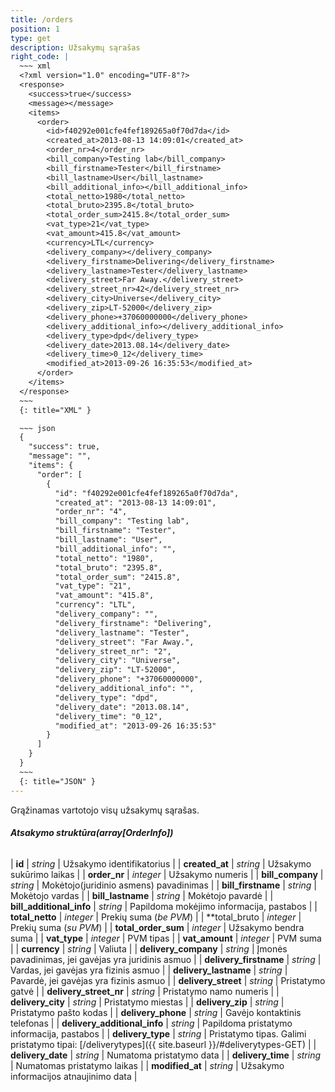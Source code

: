 ```yaml
---
title: /orders
position: 1
type: get
description: Užsakymų sąrašas
right_code: |
  ~~~ xml
  <?xml version="1.0" encoding="UTF-8"?>
  <response>
    <success>true</success>
    <message></message>
    <items>
      <order>
        <id>f40292e001cfe4fef189265a0f70d7da</id>
        <created_at>2013-08-13 14:09:01</created_at>
        <order_nr>4</order_nr>
        <bill_company>Testing lab</bill_company>
        <bill_firstname>Tester</bill_firstname>
        <bill_lastname>User</bill_lastname>
        <bill_additional_info></bill_additional_info>
        <total_netto>1980</total_netto>
        <total_bruto>2395.8</total_bruto>
        <total_order_sum>2415.8</total_order_sum>
        <vat_type>21</vat_type>
        <vat_amount>415.8</vat_amount>
        <currency>LTL</currency>
        <delivery_company></delivery_company>
        <delivery_firstname>Delivering</delivery_firstname>
        <delivery_lastname>Tester</delivery_lastname>
        <delivery_street>Far Away.</delivery_street>
        <delivery_street_nr>42</delivery_street_nr>
        <delivery_city>Universe</delivery_city>
        <delivery_zip>LT-52000</delivery_zip>
        <delivery_phone>+37060000000</delivery_phone>
        <delivery_additional_info></delivery_additional_info>
        <delivery_type>dpd</delivery_type>
        <delivery_date>2013.08.14</delivery_date>
        <delivery_time>0_12</delivery_time>
        <modified_at>2013-09-26 16:35:53</modified_at>
      </order>
    </items>
  </response>
  ~~~
  {: title="XML" }

  ~~~ json
  {
    "success": true,
    "message": "",
    "items": {
      "order": [
        {
          "id": "f40292e001cfe4fef189265a0f70d7da",
          "created_at": "2013-08-13 14:09:01",
          "order_nr": "4",
          "bill_company": "Testing lab",
          "bill_firstname": "Tester",
          "bill_lastname": "User",
          "bill_additional_info": "",
          "total_netto": "1980",
          "total_bruto": "2395.8",
          "total_order_sum": "2415.8",
          "vat_type": "21",
          "vat_amount": "415.8",
          "currency": "LTL",
          "delivery_company": "",
          "delivery_firstname": "Delivering",
          "delivery_lastname": "Tester",
          "delivery_street": "Far Away.",
          "delivery_street_nr": "2",
          "delivery_city": "Universe",
          "delivery_zip": "LT-52000",
          "delivery_phone": "+37060000000",
          "delivery_additional_info": "",
          "delivery_type": "dpd",
          "delivery_date": "2013.08.14",
          "delivery_time": "0_12",
          "modified_at": "2013-09-26 16:35:53"
        }
      ]
    }
  }
  ~~~
  {: title="JSON" }
---
```

Grąžinamas vartotojo visų užsakymų sąrašas.

###### **Atsakymo struktūra(array[OrderInfo])**

| **id** | *string* | Užsakymo identifikatorius |
| **created_at** | *string* | Užsakymo sukūrimo laikas |
| **order_nr** | *integer* | Užsakymo numeris |
| **bill_company** | *string* | Mokėtojo(juridinio asmens) pavadinimas |
| **bill_firstname** | *string* | Mokėtojo vardas |
| **bill_lastname** | *string* | Mokėtojo pavardė |
| **bill_additional_info** | *string* | Papildoma mokėjimo informacija, pastabos |
| **total_netto** | *integer* | Prekių suma (*be PVM*) |
| **total_bruto | *integer* | Prekių suma (*su PVM*) |
| **total_order_sum** | *integer* | Užsakymo bendra suma |
| **vat_type** | *integer* | PVM tipas |
| **vat_amount** | *integer* | PVM suma |
| **currency** | *string* | Valiuta |
| **delivery_company** | *string* | Įmonės pavadinimas, jei gavėjas yra juridinis asmuo |
| **delivery_firstname** | *string* | Vardas, jei gavėjas yra fizinis asmuo |
| **delivery_lastname** | *string* | Pavardė, jei gavėjas yra fizinis asmuo |
| **delivery_street** | *string* | Pristatymo gatvė |
| **delivery_street_nr** | *string* | Pristatymo namo numeris |
| **delivery_city** | *string* | Pristatymo miestas |
| **delivery_zip** | *string* | Pristatymo pašto kodas |
| **delivery_phone** | *string* | Gavėjo kontaktinis telefonas |
| **delivery_additional_info** | *string* | Papildoma pristatymo informacija, pastabos |
| **delivery_type** | *string* | Pristatymo tipas. Galimi pristatymo tipai: [/deliverytypes]({{ site.baseurl }}/#deliverytypes-GET) |
| **delivery_date** | *string* | Numatoma pristatymo data |
| **delivery_time** | *string* | Numatomas pristatymo laikas |
| **modified_at** | *string* | Užsakymo informacijos atnaujinimo data |
